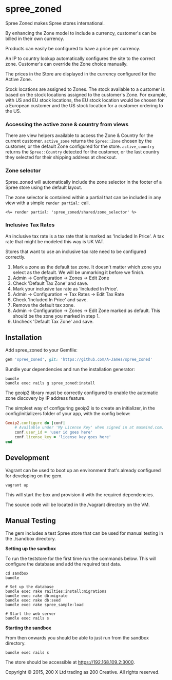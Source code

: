 spree_zoned
===========

Spree Zoned makes Spree stores international.

By enhancing the Zone model to include a currency, customer's can be billed in their own currency.

Products can easily be configured to have a price per currency.

An IP to country lookup automatically configures the site to the correct zone. Customer's can override the Zone choice
manually.

The prices in the Store are displayed in the currency configured for the Active Zone.

Stock locations are assigned to Zones. The stock available to a customer is based on the stock
locations assigned to the customer's Zone. For example, with US and EU stock locations, the EU stock location would be
chosen for a European customer and the US stock location for a customer ordering to the US.

### Accessing the active zone & country from views

There are view helpers available to access the Zone & Country for the current customer. `active_zone` returns the `Spree::Zone`
chosen by the customer, or the default Zone configured for the store. `active_country` returns the `Spree::Country` detected
for the customer, or the last country they selected for their shipping address at checkout.

### Zone selector

Spree_zoned will automatically include the zone selector in the footer of a Spree store using the default layout.

The zone selector is contained within a partial that can be included in any view with a simple `render partial:` call.

```html+erb
<%= render partial: 'spree_zoned/shared/zone_selector' %>
```

### Inclusive Tax Rates

An inclusive tax rate is a tax rate that is marked as 'Included In Price'. A tax rate that might be modeled this way
is UK VAT.

Stores that want to use an inclusive tax rate need to be configured correctly.

1. Mark a zone as the default tax zone. It doesn't matter which zone you select as the default. We will be unmarking it
before we finish.
  1. Admin -> Configuration -> Zones -> Edit Zone
  2. Check 'Default Tax Zone' and save.
2. Mark your inclusive tax rate as 'Included In Price'.
  1. Admin -> Configuration -> Tax Rates -> Edit Tax Rate
  2. Check 'Included In Price' and save.
3. Remove the default tax zone.
  1. Admin -> Configuration -> Zones -> Edit Zone marked as default. This should be the zone you marked in step 1.
  2. Uncheck 'Default Tax Zone' and save.

Installation
------------

Add spree_zoned to your Gemfile:

```ruby
gem 'spree_zoned', git: 'https://github.com/A-James/spree_zoned'
```

Bundle your dependencies and run the installation generator:

```shell
bundle
bundle exec rails g spree_zoned:install
```

The geoip2 library must be correctly configured to enable the automatic zone discovery by IP address feature.

The simplest way of configuring geoip2 is to create an initializer, in the config/initializers folder of your app, with
the config below:

```ruby
Geoip2.configure do |conf|
    # Available under 'My License Key' when signed in at maxmind.com.
    conf.user_id = 'user id goes here'
    conf.license_key = 'license key goes here'
end
```

Development
-----------

Vagrant can be used to boot up an environment that's already configured for developing on the gem.

```shell
vagrant up
```

This will start the box and provision it with the required dependencies.

The source code will be located in the /vagrant directory on the VM.

Manual Testing
--------------

The gem includes a test Spree store that can be used for manual testing in the ./sandbox directory.

**Setting up the sandbox**

To run the teststore for the first time run the commands below. This will configure the database and add the required test data.

```shell
cd sandbox
bundle

# Set up the database
bundle exec rake railties:install:migrations
bundle exec rake db:migrate
bundle exec rake db:seed
bundle exec rake spree_sample:load

# Start the web server
bundle exec rails s
```

**Starting the sandbox**

From then onwards you should be able to just run from the sandbox directory.

```shell
bundle exec rails s
```

The store should be accessible at https://192.168.109.2:3000.

Copyright © 2015, 200 X Ltd trading as 200 Creative. All rights reserved.
